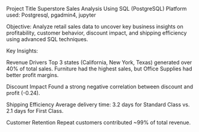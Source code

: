 Project Title
Superstore Sales Analysis Using SQL (PostgreSQL)
Platform used: Postgresql, pgadmin4, jupyter

Objective: Analyze retail sales data to uncover key business insights on profitability, customer behavior, discount impact, and shipping efficiency using advanced SQL techniques.

Key Insights: 

Revenue Drivers
Top 3 states (California, New York, Texas) generated over 40% of total sales.
Furniture had the highest sales, but Office Supplies had better profit margins.

Discount Impact
Found a strong negative correlation between discount and profit (-0.24).

Shipping Efficiency
Average delivery time: 3.2 days for Standard Class vs. 2.1 days for First Class.

Customer Retention
Repeat customers contributed ~99% of total revenue.

